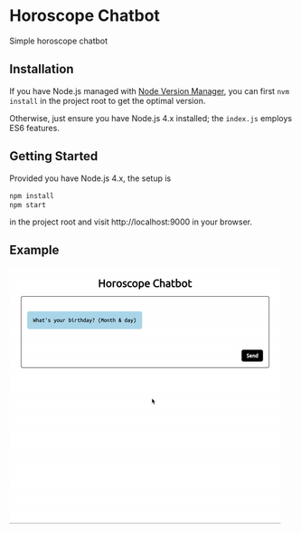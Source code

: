 # Horoscope Chatbot

Simple horoscope chatbot

## Installation

If you have Node.js managed with [Node Version Manager](https://github.com/creationix/nvm.git), you can first `nvm install` in the project root to get the optimal version.

Otherwise, just ensure you have Node.js 4.x installed; the `index.js` employs ES6 features.

## Getting Started

Provided you have Node.js 4.x, the setup is

    npm install
    npm start

in the project root and visit http://localhost:9000 in your browser.

## Example

![demo](horoscope-chatbot.gif)
